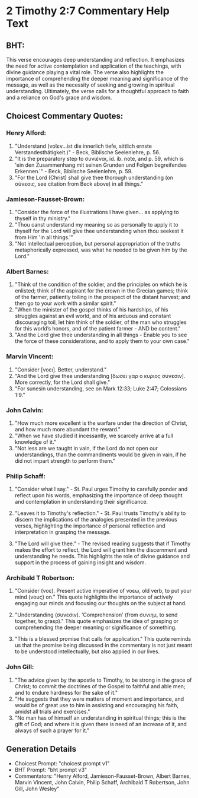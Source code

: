# 2 Timothy 2:7 Commentary Help Text

## BHT:
This verse encourages deep understanding and reflection. It emphasizes the need for active contemplation and application of the teachings, with divine guidance playing a vital role. The verse also highlights the importance of comprehending the deeper meaning and significance of the message, as well as the necessity of seeking and growing in spiritual understanding. Ultimately, the verse calls for a thoughtful approach to faith and a reliance on God's grace and wisdom.

## Choicest Commentary Quotes:
### Henry Alford:
1. "Understand (νοῖεν...ist die innerlich tiefe, sittlich ernste Verstandesthätigkeit.)" - Beck, Biblische Seelenlehre, p. 56.
2. "It is the preparatory step to συνιέναι, id. ib. note, and p. 59, which is 'ein den Zusammenhang mit seinen Grunden und Folgen begreifendes Erkennen.'" - Beck, Biblische Seelenlehre, p. 59.
3. "For the Lord (Christ) shall give thee thorough understanding (on σύνεσις, see citation from Beck above) in all things."

### Jamieson-Fausset-Brown:
1. "Consider the force of the illustrations I have given... as applying to thyself in thy ministry."
2. "Thou canst understand my meaning so as personally to apply it to thyself for the Lord will give thee understanding when thou seekest it from Him 'in all things.'"
3. "Not intellectual perception, but personal appropriation of the truths metaphorically expressed, was what he needed to be given him by the Lord."

### Albert Barnes:
1. "Think of the condition of the soldier, and the principles on which he is enlisted; think of the aspirant for the crown in the Grecian games; think of the farmer, patiently toiling in the prospect of the distant harvest; and then go to your work with a similar spirit."
2. "When the minister of the gospel thinks of his hardships, of his struggles against an evil world, and of his arduous and constant discouraging toil, let him think of the soldier, of the man who struggles for this world’s honors, and of the patient farmer - AND be content."
3. "And the Lord give thee understanding in all things - Enable you to see the force of these considerations, and to apply them to your own case."

### Marvin Vincent:
1. "Consider [νοει]. Better, understand." 
2. "And the Lord give thee understanding [δωσει γαρ ο κυριος συνεσιν]. More correctly, for the Lord shall give." 
3. "For sunesin understanding, see on Mark 12:33; Luke 2:47; Colossians 1:9."

### John Calvin:
1. "How much more excellent is the warfare under the direction of Christ, and how much more abundant the reward."
2. "When we have studied it incessantly, we scarcely arrive at a full knowledge of it."
3. "Not less are we taught in vain, if the Lord do not open our understandings, than the commandments would be given in vain, if he did not impart strength to perform them."

### Philip Schaff:
1. "Consider what I say." - St. Paul urges Timothy to carefully ponder and reflect upon his words, emphasizing the importance of deep thought and contemplation in understanding their significance.

2. "Leaves it to Timothy's reflection." - St. Paul trusts Timothy's ability to discern the implications of the analogies presented in the previous verses, highlighting the importance of personal reflection and interpretation in grasping the message.

3. "The Lord will give thee." - The revised reading suggests that if Timothy makes the effort to reflect, the Lord will grant him the discernment and understanding he needs. This highlights the role of divine guidance and support in the process of gaining insight and wisdom.

### Archibald T Robertson:
1. "Consider (νοε). Present active imperative of νοεω, old verb, to put your mind (νους) on." This quote highlights the importance of actively engaging our minds and focusing our thoughts on the subject at hand.

2. "Understanding (συνεσιν). 'Comprehension' (from συνιημ, to send together, to grasp)." This quote emphasizes the idea of grasping or comprehending the deeper meaning or significance of something.

3. "This is a blessed promise that calls for application." This quote reminds us that the promise being discussed in the commentary is not just meant to be understood intellectually, but also applied in our lives.

### John Gill:
1. "The advice given by the apostle to Timothy, to be strong in the grace of Christ; to commit the doctrines of the Gospel to faithful and able men; and to endure hardness for the sake of it."
2. "He suggests that they were matters of moment and importance, and would be of great use to him in assisting and encouraging his faith, amidst all trials and exercises."
3. "No man has of himself an understanding in spiritual things; this is the gift of God; and where it is given there is need of an increase of it, and always of such a prayer for it."


## Generation Details
- Choicest Prompt: "choicest prompt v1"
- BHT Prompt: "bht prompt v3"
- Commentators: "Henry Alford, Jamieson-Fausset-Brown, Albert Barnes, Marvin Vincent, John Calvin, Philip Schaff, Archibald T Robertson, John Gill, John Wesley"

